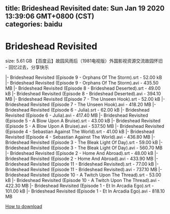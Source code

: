 
title: Brideshead Revisited
date: Sun Jan 19 2020 13:39:06 GMT+0800 (CST)    
categories: baidu
---

# Brideshead Revisited
size: 5.61 GB
 【百度云】故园风雨后（1981电视版）外国影视资源交流故园怀旧 - 回忆过去，分享快乐
 
|- Brideshead Revisited (Episode 9 - Orphans Of The Storm).srt - 52.00 kB
|- Brideshead Revisited (Episode 9 - Orphans Of The Storm).avi - 435.50 MB
|- Brideshead Revisited (Episode 8 - Brideshead Deserted).srt - 49.00 kB
|- Brideshead Revisited (Episode 8 - Brideshead Deserted).avi - 394.10 MB
|- Brideshead Revisited (Episode 7 - The Unseen Hook).srt - 52.00 kB
|- Brideshead Revisited (Episode 7 - The Unseen Hook).avi - 418.20 MB
|- Brideshead Revisited (Episode 6 - Julia).srt - 62.00 kB
|- Brideshead Revisited (Episode 6 - Julia).avi - 417.40 MB
|- Brideshead Revisited (Episode 5 - A Blow Upon A Bruise).srt - 43.00 kB
|- Brideshead Revisited (Episode 5 - A Blow Upon A Bruise).avi - 537.50 MB
|- Brideshead Revisited (Episode 4 - Sebastian Against The World).srt - 41.00 kB
|- Brideshead Revisited (Episode 4 - Sebastian Against The World).avi - 436.80 MB
|- Brideshead Revisited (Episode 3 - The Bleak Light Of Day).srt - 59.00 kB
|- Brideshead Revisited (Episode 3 - The Bleak Light Of Day).avi - 560.70 MB
|- Brideshead Revisited (Episode 2 - Home And Abroad).srt - 48.00 kB
|- Brideshead Revisited (Episode 2 - Home And Abroad).avi - 433.90 MB
|- Brideshead Revisited (Episode 11 - Brideshead Revisited).srt - 77.00 kB
|- Brideshead Revisited (Episode 11 - Brideshead Revisited).avi - 737.10 MB
|- Brideshead Revisited (Episode 10 - A Twitch Upon The Thread).srt - 53.00 kB
|- Brideshead Revisited (Episode 10 - A Twitch Upon The Thread).avi - 422.30 MB
|- Brideshead Revisited (Episode 1 - Et In Arcadia Ego).srt - 101.00 kB
|- Brideshead Revisited (Episode 1 - Et In Arcadia Ego).avi - 818.10 MB

[How to download](https://bpcam.bemobtrk.com/go/2ceec3aa-1ca2-46d6-b9ff-aaa5c184517c?jno=259)